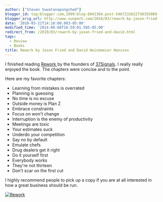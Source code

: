 ```yaml
---
author: ["Steven Suwatanapongched"]
blogger_id: tag:blogger.com,1999:blog-6841384.post-5467231622730355089
blogger_orig_url: http://www.sunpech.com/2010/03/rework-by-jason-fried-and-david.html
date: '2010-03-21T14:18:00.003-05:00'
modified_time: '2014-08-08T16:59:01.585-05:00'
redirect_from: /2010/03/rework-by-jason-fried-and-david.html
tags:
  - Review
  - Books
title: Rework by Jason Fried and David Heinemeier Hansson
---
```



I finished reading <a href="http://www.amazon.com/Rework-Jason-Fried/dp/0307463745?ie=UTF8&amp;tag=sunpech-20&amp;link_code=btl&amp;camp=213689&amp;creative=392969" target="_blank" rel="noopener noreferrer">Rework </a><img    border="0" height="1" src="http://www.assoc-amazon.com/e/ir?t=sunpech-20&amp;l=btl&amp;camp=213689&amp;creative=392969&amp;o=1&amp;a=0307463745" style="border: none !important; margin: 0px !important; padding: 0px !important;" width="1" />by the founders of <a href="http://www.37signals.com/">37Signals</a>. I really really enjoyed the book. The chapters were concise and to the point.

Here are my favorite chapters:

<ul>
  <li>Learning from mistakes is overrated</li>
  <li>Planning is guessing</li>
  <li>No time is no excuse</li>
  <li>Outside money is Plan Z</li>
  <li>Embrace constraints</li>
  <li>Focus on won't change</li>
  <li>Interruption is the enemy of productivity</li>
  <li>Meetings are toxic</li>
  <li>Your estimates suck</li>
  <li>Underdo your competition</li>
  <li>Say no by default</li>
  <li>Emulate chefs</li>
  <li>Drug dealers get it right</li>
  <li>Do it yourself first</li>
  <li>Everybody works</li>
  <li>They're not thirteen</li>
  <li>Don't scar on the first cut</li>
</ul>

I highly recommend people to pick up a copy if you are at all interested in how a great business should be run.

<a href="http://www.amazon.com/Rework-Jason-Fried/dp/0307463745?ie=UTF8&amp;tag=sunpech-20&amp;link_code=bil&amp;camp=213689&amp;creative=392969"  target="_blank" rel="noopener noreferrer"><img   alt="Rework" src="http://ws-na.amazon-adsystem.com/widgets/q?MarketPlace=US&amp;ServiceVersion=20070822&amp;ID=AsinImage&amp;WS=1&amp;Format=_SL160_&amp;ASIN=0307463745&amp;tag=sunpech-20" /></a><img    border="0" height="1" src="http://www.assoc-amazon.com/e/ir?t=sunpech-20&amp;l=bil&amp;camp=213689&amp;creative=392969&amp;o=1&amp;a=0307463745" style="border: none !important; margin: 0px !important; padding: 0px !important;" width="1" />